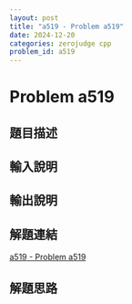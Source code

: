 ```yaml
---
layout: post
title: "a519 - Problem a519"
date: 2024-12-20
categories: zerojudge cpp
problem_id: a519
---
```


# Problem a519

## 題目描述



## 輸入說明



## 輸出說明



## 解題連結

[a519 - Problem a519](https://zerojudge.tw/ShowProblem?problemid=a519)

## 解題思路

